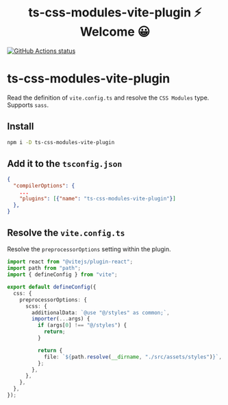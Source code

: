 <h1 align="center">ts-css-modules-vite-plugin ⚡ Welcome 😀</h1>

<p align="left">
  <a href="https://github.com/actions/setup-node"><img alt="GitHub Actions status" src="https://github.com/activeguild/ts-css-modules-vite-plugin/workflows/automatic%20release/badge.svg" style="max-width:100%;"></a>
</p>

# ts-css-modules-vite-plugin

Read the definition of `vite.config.ts` and resolve the `CSS Modules` type.
Supports `sass`.

## Install

```bash
npm i -D ts-css-modules-vite-plugin
```

## Add it to the `tsconfig.json`

```json
{
  "compilerOptions": {
    ...
    "plugins": [{"name": "ts-css-modules-vite-plugin"}]
  },
}
```

## Resolve the `vite.config.ts`

Resolve the `preprocessorOptions` setting within the plugin.

```ts
import react from "@vitejs/plugin-react";
import path from "path";
import { defineConfig } from "vite";

export default defineConfig({
  css: {
    preprocessorOptions: {
      scss: {
        additionalData: `@use "@/styles" as common;`,
        importer(...args) {
          if (args[0] !== "@/styles") {
            return;
          }

          return {
            file: `${path.resolve(__dirname, "./src/assets/styles")}`,
          };
        },
      },
    },
  },
});
```
